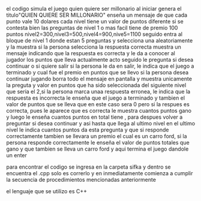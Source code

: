 el codigo simula el juego quien quiere ser millonario
al iniciar genera el titulo"QUIEN QUIERE SER MILLONARIO"
enseña un mensaje de que cada punto vale 10 dolares 
cada nivel tiene un valor de puntos diferente si se contesta bien
las preguntas de nivel 1 o mas facil tiene de premio 100 puntos
nivel2=300,nivel3=500,nivel4=900,nive5=1100
seguido entra al bloque de  nivel 1 donde estan 5 preguntas y selecciona una aleatoriamente y la muestra
si la persona selecciona la respuesta correcta 
muestra un mensaje indicando que la respuesta es correcta y le da a conocer al jugador los puntos que lleva actualmente 
acto seguido le pregunta si desea continuar o si quiere salir
si la persona le da en salir, le indica que el juego a terminado y  cual fue el premio en puntos que se llevo
si la persona desea continuar jugando
borra todo el mensaje en pantalla y muestra unicamente la preguta  y valor en puntos  que ha sido seleccionada del siguiente nivel
que seria el 2,si la persona marca unaa respuesta erronea, le indica que la respuesta es incorrecta
le enseña que el juego a terminado y tambien el valor de puntos que se lleva que en este caso sera  0 
pero si la respues es correcta, pues le aparece que es correcta  le muestra cuantos puntos gano y luego
le enseña cuantos puntos en total tiene , para despues volver a preguntar si desea continuar y asi hasta que llega al ultimo nivel
en el ultimo nivel  le indica cuantos puntos da esta pregunta y que si responde  correctamente tambien se llevara un premio 
el cual es un carro ford, si la persona responde correctamente le enseña el valor de puntos totales que gano y que tambien se lleva un carro ford
y aqui termina el juego dandole un enter

para encontrar el codigo  se ingresa en la carpeta sifka y dentro se encuentra el .cpp  solo es  correrlo y en inmediatamente comienza a  cumplir la secuencia de procedimientos 
mencionadas anteriormente 

el lenguaje que se utilizo es C++
